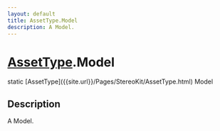 ```yaml
---
layout: default
title: AssetType.Model
description: A Model.
---
```

# [AssetType]({{site.url}}/Pages/StereoKit/AssetType.html).Model

<div class='signature' markdown='1'>
static [AssetType]({{site.url}}/Pages/StereoKit/AssetType.html) Model
</div>

## Description
A Model.

